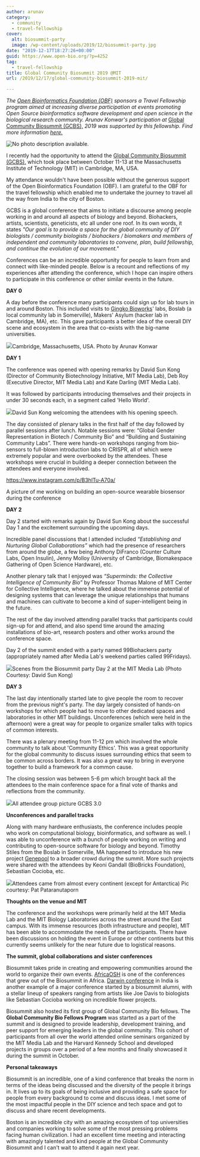 ```yaml
---
author: arunav
category:
  - community
  - travel-fellowship
cover:
  alt: biosummit-party
  image: /wp-content/uploads/2019/12/biosummit-party.jpg
date: "2019-12-17T18:27:26+00:00"
guid: https://www.open-bio.org/?p=4252
tag:
  - travel-fellowship
title: Global Community Biosummit 2019 @MIT
url: /2019/12/17/global-community-biosummit-2019-mit/

---
```

  
_The [Open Bioinformatics Foundation (OBF)](https://www.open-bio.org) sponsors a Travel Fellowship program aimed at increasing diverse participation at events promoting Open Source bioinformatics software development and open science in the biological research community. Arunav Konwar's participation at_ [Global Community Biosummit (GCBS),](https://www.biosummit.org/) _2019 was supported by this fellowship. Find more information [here.](/travel-awards/)_  

![No photo description available.](https://scontent.fgau3-1.fna.fbcdn.net/v/t1.0-9/s960x960/67842987_2309735785809363_3830016113882693632_o.jpg?_nc_cat=101&_nc_oc=AQm74VYRk_p9ARtE5OLImFJCu8MxugqdsQ55hIVnqJnTXHznMYznmJQHelCqxSxfAes&_nc_ht=scontent.fgau3-1.fna&oh=58c849b2e805e6e004f10d37e9558771&oe=5E56663C)

I recently had the opportunity to attend the [Global Community Biosummit (GCBS),](https://www.biosummit.org/) which took place between October 11-13 at the Massachusetts Institute of Technology (MIT) in Cambridge, MA, USA.


My attendance wouldn't have been possible without the generous support of the Open Bioinformatics Foundation (OBF). I am grateful to the OBF for the travel fellowship which enabled me to undertake the journey to travel all the way from India to the city of Boston.


GCBS is a global conference that aims to initiate a discourse among people working in and around all aspects of biology and beyond. Biohackers, artists, scientists, geneticists, etc all under one roof. In its own words, it states _"Our goal is to provide a space for the global community of DIY biologists / community biologists / biohackers / biomakers and members of independent and community laboratories to convene, plan, build fellowship, and continue the evolution of our movement."_


Conferences can be an incredible opportunity for people to learn from and connect with like-minded people. Below is a recount and reflections of my experiences after attending the conference, which I hope can inspire others to participate in this conference or other similar events in the future.


**DAY 0**

A day before the conference many participants could sign up for lab tours in and around Boston. This included visits to [Gingko Bioworks](https://www.ginkgobioworks.com/)' labs, Boslab (a local community lab in Somerville), Makers' Asylum (hacker lab in Cambridge, MA), etc. This gave participants a better idea of the overall DIY scene and ecosystem in the area that co-exists with the big-name universities.

![](/wp-content/uploads/2019/12/cambridge-1024x768.jpg)Cambridge, Massachusetts, USA. Photo by Arunav Konwar

**DAY 1**

The conference was opened with opening remarks by David Sun Kong (Director of Community Biotechnology Initiative, MIT Media Lab), Deb Roy (Executive Director, MIT Media Lab) and Kate Darling (MIT Media Lab).


It was followed by participants introducing themselves and their projects in under 30 seconds each, in a segment called 'Hello World'.

![](/wp-content/uploads/2019/12/david-kong-intro.jpg)David Sun Kong welcoming the attendees with his opening speech.


The day consisted of plenary talks in the first half of the day followed by parallel sessions after lunch. Notable sessions were: “Global Gender Representation in Biotech / Community Bio” and “Building and Sustaining Community Labs”. There were hands-on workshops ranging from bio-sensors to full-blown introduction labs to CRISPR, all of which were extremely popular and were overbooked by the attendees. These workshops were crucial in building a deeper connection between the attendees and everyone involved.

https://www.instagram.com/p/B3hlTu-A70a/

A picture of me working on building an open-source wearable biosensor during the conference


**DAY 2**

Day 2 started with remarks again by David Sun Kong about the successful Day 1 and the excitement surrounding the upcoming days.


Incredible panel discussions that I attended included _“Establishing and Nurturing Global Collaborations”_ which had the presence of researchers from around the globe, a few being Anthony DiFranco (Counter Culture Labs, Open Insulin), Jenny Molloy (University of Cambridge, Biomakespace Gathering of Open Science Hardware), etc.


Another plenary talk that I enjoyed was _“Superminds: the Collective Intelligence of Community Bio”_ by Professor Thomas Malone of MIT Center for Collective Intelligence, where he talked about the immense potential of designing systems that can leverage the unique relationships that humans and machines can cultivate to become a kind of super-intelligent being in the future.


The rest of the day involved attending parallel tracks that participants could sign-up for and attend, and also spend time around the amazing installations of bio-art, research posters and other works around the conference space.


Day 2 of the summit ended with a party named 99Biohackers party (appropriately named after Media Lab's weekend parties called 99Fridays).

![](/wp-content/uploads/2019/12/biosummit-party.jpg)Scenes from the Biosummit party Day 2 at the MIT Media Lab (Photo Courtesy: David Sun Kong)


**DAY 3**

The last day intentionally started late to give people the room to recover from the previous night's party. The day largely consisted of hands-on workshops for which people had to move to other dedicated spaces and laboratories in other MIT buildings. Unconferences (which were held in the afternoon) were a great way for people to organize smaller talks with topics of common interests.


There was a plenary meeting from 11-12 pm which involved the whole community to talk about 'Community Ethics'. This was a great opportunity for the global community to discuss issues surrounding ethics that seem to be common across borders. It was also a great way to bring in everyone together to build a framework for a common cause.


The closing session was between 5-6 pm which brought back all the attendees to the main conference space for a final vote of thanks and reflections from the community.

![](/wp-content/uploads/2019/12/all-attendee-group-pic.jpg)All attendee group picture GCBS 3.0


**Unconferences and parallel tracks**

Along with many hardware enthusiasts, the conference includes people who work on computational biology, bioinformatics, and software as well. I was able to unconference with a bunch of people working on writing and contributing to open-source software for biology and beyond. Timothy Stiles from the Boslab in Somerville, MA happened to introduce his new project [Genepool](https://genepool.me/) to a broader crowd during the summit. More such projects were shared with the attendees by Keoni Gandall (BioBricks Foundation), Sebastian Cocioba, etc.

![](/wp-content/uploads/2019/12/biosummit-attendees-continents-1024x594.png)Attendees came from almost every continent (except for Antarctica) Pic courtesy: Pat Pataranutaporn


**Thoughts on the venue and MIT**

The conference and the workshops were primarily held at the MIT Media Lab and the MIT Biology Laboratories across the street around the East campus. With its immense resources (both infrastructure and people), MIT has been able to accommodate the needs of the participants. There have been discussions on holding the event in Europe or other continents but this currently seems unlikely for the near future due to logistical reasons.


**The summit, global collaborations and sister conferences**

Biosummit takes pride in creating and empowering communities around the world to organize their own events. [AfricaOSH](http://www.oshafrica2019.com/) is one of the conferences that grew out of the Biosummit in Africa. [Darwin conference](http://thedarwin.in/) in India is another example of a major conference started by a biosummit alumni, with a stellar lineup of speakers ranging from artists like Joe Davis to biologists like Sebastian Cocioba working on incredible flower projects.

Biosummit also hosted its first group of Global Community Bio fellows. The **Global Community Bio Fellows Program** was started as a part of the summit and is designed to provide leadership, development training, and peer support for emerging leaders in the global community. This cohort of participants from all over the world attended online seminars organized by the MIT Media Lab and the Harvard Kennedy School and developed projects in groups over a period of a few months and finally showcased it during the summit in October.


**Personal takeaways**

Biosummit is an incredible, one of a kind conference that breaks the norm in terms of the ideas being discussed and the diversity of the people it brings in. It lives up to its goals of being inclusive and providing a safe space for people from every background to come and discuss ideas. I met some of the most impactful people in the DIY science and tech space and got to discuss and share recent developments.

Boston is an incredible city with an amazing ecosystem of top universities and companies working to solve some of the most pressing problems facing human civilization. I had an excellent time meeting and interacting with amazingly talented and kind people at the Global Community Biosummit and I can't wait to attend it again next year.
